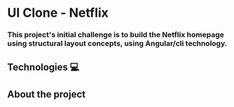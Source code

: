 # UI Clone - Netflix 
### This project's initial challenge is to build the Netflix homepage using structural layout concepts, using Angular/cli technology.

## Technologies 💻

## About the project 



